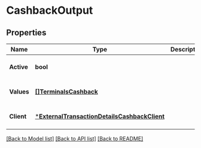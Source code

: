 # CashbackOutput

## Properties
Name | Type | Description | Notes
------------ | ------------- | ------------- | -------------
**Active** | **bool** |  | [optional] [default to false]
**Values** | [**[]TerminalsCashback**](terminals_cashback.md) |  | [optional] [default to null]
**Client** | [***ExternalTransactionDetailsCashbackClient**](ExternalTransactionDetails_cashback_client.md) |  | [optional] [default to null]

[[Back to Model list]](../README.md#documentation-for-models) [[Back to API list]](../README.md#documentation-for-api-endpoints) [[Back to README]](../README.md)

